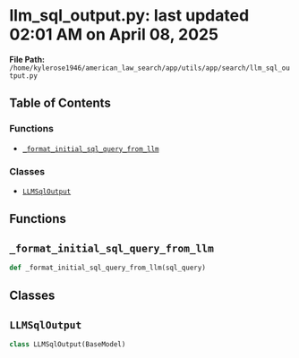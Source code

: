 # llm_sql_output.py: last updated 02:01 AM on April 08, 2025

**File Path:** `/home/kylerose1946/american_law_search/app/utils/app/search/llm_sql_output.py`

## Table of Contents

### Functions

- [`_format_initial_sql_query_from_llm`](#_format_initial_sql_query_from_llm)

### Classes

- [`LLMSqlOutput`](#llmsqloutput)

## Functions

## `_format_initial_sql_query_from_llm`

```python
def _format_initial_sql_query_from_llm(sql_query)
```

## Classes

## `LLMSqlOutput`

```python
class LLMSqlOutput(BaseModel)
```
